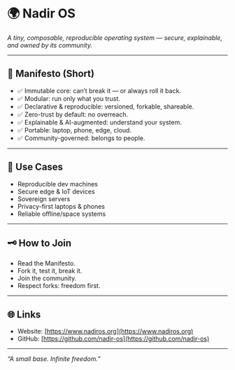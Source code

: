 # 🌍 Nadir OS

*A tiny, composable, reproducible operating system — secure, explainable, and owned by its community.*

---

## 📜 Manifesto (Short)

- ✅ Immutable core: can’t break it — or always roll it back.
- ✅ Modular: run only what you trust.
- ✅ Declarative & reproducible: versioned, forkable, shareable.
- ✅ Zero-trust by default: no overreach.
- ✅ Explainable & AI-augmented: understand your system.
- ✅ Portable: laptop, phone, edge, cloud.
- ✅ Community-governed: belongs to people.

---

## 🚀 Use Cases

- Reproducible dev machines
- Secure edge & IoT devices
- Sovereign servers
- Privacy-first laptops & phones
- Reliable offline/space systems

---

## 🗝️ How to Join

- Read the Manifesto.
- Fork it, test it, break it.
- Join the community.
- Respect forks: freedom first.

---

## 🌐 Links

- Website: [https://www.nadiros.org](https://www.nadiros.org)
- GitHub: [https://github.com/nadir-os](https://github.com/nadir-os)

---

*“A small base. Infinite freedom.”*
